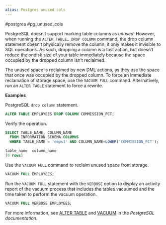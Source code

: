 ```yaml
---
alias: Postgres unused cols
---
```

#postgres #pg_unused_cols


PostgreSQL doesn’t support marking table columns as _unused_. However, when running the `ALTER TABLE… DROP COLUMN` command, the drop column statement doesn’t physically remove the column; it only makes it invisible to SQL operations. As such, dropping a column is a fast action, but doesn’t reduce the ondisk size of your table immediately because the space occupied by the dropped column isn’t reclaimed.

The unused space is reclaimed by new DML actions, as they use the space that once was occupied by the dropped column. To force an immediate reclamation of storage space, use the `VACUUM FULL` command. Alternatively, run an `ALTER TABLE` statement to force a rewrite.

**Examples**

PostgreSQL `drop column` statement.

```sql
ALTER TABLE EMPLOYEES DROP COLUMN COMMISSION_PCT;
```

Verify the operation.

```sql
SELECT TABLE_NAME, COLUMN_NAME
  FROM INFORMATION_SCHEMA.COLUMNS
  WHERE TABLE_NAME = 'emps1' AND COLUMN_NAME=LOWER('COMMISSION_PCT');

table_name  column_name
(0 rows)
```

Use the `VACUUM FULL` command to reclaim unused space from storage.

```sql
VACUUM FULL EMPLOYEES;
```

Run the `VACUUM FULL` statement with the `VERBOSE` option to display an activity report of the vacuum process that includes the tables vacuumed and the time taken to perform the vacuum operation.

```sql
VACUUM FULL VERBOSE EMPLOYEES;
```

For more information, see [ALTER TABLE](https://www.postgresql.org/docs/10/sql-altertable.html)  and [VACUUM](https://www.postgresql.org/docs/13/sql-vacuum.html) in the _PostgreSQL documentation_.